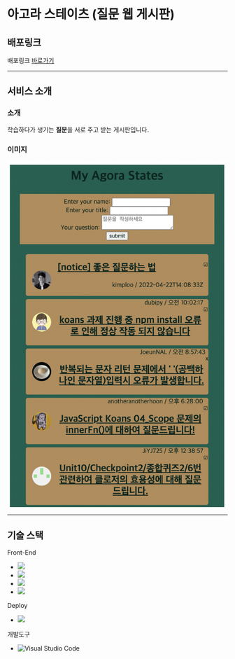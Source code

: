 # 아고라 스테이츠 (질문 웹 게시판)
## 배포링크
배포링크 [바로가기](http://~)
___
## 서비스 소개
### 소개
학습하다가 생기는 **질문**을 서로 주고 받는 게시판입니다.

### 이미지
![image description](./asset/1.png)
___
## 기술 스택
Front-End
  * <img src="https://img.shields.io/badge/javascript-F7DF1E?style=for-the-badge&logo=javascript&logoColor=black">
  * <img src="https://img.shields.io/badge/Typescript-1572B6?style=for-the-badge&logo=Typescript&logoColor=white">

  * <img src="https://img.shields.io/badge/html5-E34F26?style=for-the-badge&logo=html5&logoColor=white">
* <img src="https://img.shields.io/badge/css-1572B6?style=for-the-badge&logo=css3&logoColor=white">

Deploy
* <img src="https://img.shields.io/badge/netlify-rgb(0, 199, 183)?style=for-the-badge&logo=netlify&logoColor=white">
개발도구
* ![Visual Studio Code](https://img.shields.io/badge/Visual%20Studio%20Code-007ACC.svg?&style=for-the-badge&logo=Visual%20Studio%20Code&logoColor=white)
